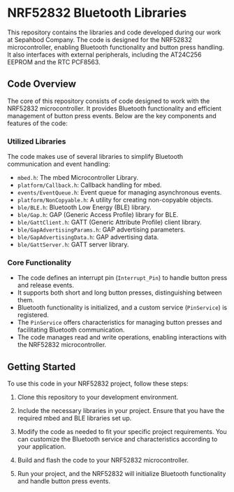 # NRF52832 Bluetooth Libraries

This repository contains the libraries and code developed during our work at Sepahbod Company. The code is designed for the NRF52832 microcontroller, enabling Bluetooth functionality and button press handling. It also interfaces with external peripherals, including the AT24C256 EEPROM and the RTC PCF8563.

## Code Overview

The core of this repository consists of code designed to work with the NRF52832 microcontroller. It provides Bluetooth functionality and efficient management of button press events. Below are the key components and features of the code:

### Utilized Libraries

The code makes use of several libraries to simplify Bluetooth communication and event handling:

- `mbed.h`: The mbed Microcontroller Library.
- `platform/Callback.h`: Callback handling for mbed.
- `events/EventQueue.h`: Event queue for managing asynchronous events.
- `platform/NonCopyable.h`: A utility for creating non-copyable objects.
- `ble/BLE.h`: Bluetooth Low Energy (BLE) library.
- `ble/Gap.h`: GAP (Generic Access Profile) library for BLE.
- `ble/GattClient.h`: GATT (Generic Attribute Profile) client library.
- `ble/GapAdvertisingParams.h`: GAP advertising parameters.
- `ble/GapAdvertisingData.h`: GAP advertising data.
- `ble/GattServer.h`: GATT server library.

### Core Functionality

- The code defines an interrupt pin (`Interrupt_Pin`) to handle button press and release events.
- It supports both short and long button presses, distinguishing between them.
- Bluetooth functionality is initialized, and a custom service (`PinService`) is registered.
- The `PinService` offers characteristics for managing button presses and facilitating Bluetooth communication.
- The code manages read and write operations, enabling interactions with the NRF52832 microcontroller.

## Getting Started

To use this code in your NRF52832 project, follow these steps:

1. Clone this repository to your development environment.

2. Include the necessary libraries in your project. Ensure that you have the required mbed and BLE libraries set up.

3. Modify the code as needed to fit your specific project requirements. You can customize the Bluetooth service and characteristics according to your application.

4. Build and flash the code to your NRF52832 microcontroller.

5. Run your project, and the NRF52832 will initialize Bluetooth functionality and handle button press events.
